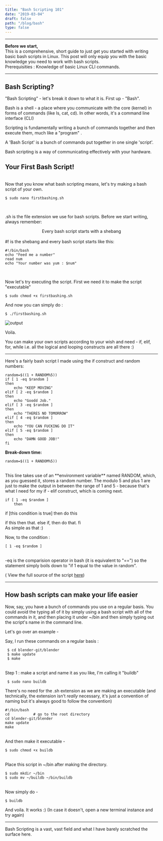 ```yaml
---
title: "Bash Scripting 101"
date: "2019-03-04"
draft: false
path: "/blog/bash"
type: false
---
```


***

**Before we start,** <br>
This is a comprehensive, short guide to just get you started with writing basic bash scripts in Linux. This post will only equip you with the basic knowledge you need to work with bash scripts.
<br>
Prerequisities : Knowledge of basic Linux CLI commands.
<br>

***

## Bash Scripting? <br>

"Bash Scripting" - let's break it down to what it is. First up - "Bash". <br>

Bash is a shell - a place where you communicate with the core (kernel) in forms of commands (like ls, cat, cd). In other words, it's a command line interface (CLI) <br>

Scripting  is fundamentally writing a bunch of commands together and then execute them, much like a "program" . <br>

A 'Bash Script' is a bunch of commands put together in one single 'script'. <br>

Bash scripting is a way of communicating effectively with your hardware. <br>

## Your First Bash Script!
<br>
Now that you know what bash scripting means, let's try making a bash script of your own. <br>

```
$ sudo nano firstbashing.sh
```
<br>

.sh is the file extension we use for bash scripts. Before we start writing, always remember:

<center> Every bash script starts with a shebang </center>

<br>
 #! is the shebang and every bash script starts like this:

```
#!/bin/bash
echo "Feed me a number" 
read num 
echo "Your number was yum : $num"
```
<br>

Now let's try executing the script. First we need it to make the script "executable" <br>

```
$ sudo chmod +x firstbashing.sh
```
And now you can simply do : <br>

```
$ ./firstbashing.sh
```
<img src="https://lh3.googleusercontent.com/tt7deZPwewu7mRaHW4KNzy-2dyrSAJohQi70IVK59GXfzvtXUPew75xVTnoZJwJ78mF3G9axoiCiTf_Lp199b2ujsbx3JYu6JRJyX2vsdzGAKPMUofnjXu-JPfyA0GOHlB7r5pzlxcAKeIO4Jx1TlXNaADDihHCKWb6buygosSggQgViYboqghzOZD-pzcY4JqdeSP7bR-2KWv_Dj8AI5vKwJFO4H-ykSJVmhlt4NUr0Bv1X3PZw7ltG1SNFHcT8XjYaKPxJyChCMaEWWhd9TUhSlC4ljMwJxLo60FhYsiew30ApoiJ9Rg_KWF1zaSkrNXIjNJnsoCBrqtCT8XQjMQm8McEb6knJ0WpMcXgakOXH5OfuZ7ii0eq02xU76iI6--ABcofsnyBefGx-CpnBpjEphbxpkJ7LnjbrR1GCvcN-k7Y20M-jvq7PxgkAQtXRXlss-7fGO2qV_flH9RyDioU-34K7kYZTSdYzljt0gNDFE77DxdM-Jn0Ga_UnDChh7YHeNDI5BXF9h0J2IevmkVJNzYK6Q4mJmTBp29l5rCZ-ZnjqmM9aGRmhIwJtsXx9Ikqjqrin1kajc2th7rnkov7u4tGLoxnB2SW1Hbq7cXasHmh4Bi11QUK54WLcmb2TEBGYYCOtHgPTjaBVpZFrbz2fQd-NINY=w660-h143-no" alt="output">
<br>

Voila. <br>

You can make your own scripts according to your wish and need - if, elif, for, while i.e. all the logical and looping constructs are all there :) <br>

***

Here's a fairly bash script I made using the if construct and random numbers: <br>

```
random=$((1 + RANDOM%5)) 
if [ 1 -eq $random ] 
then 
	echo "KEEP MOVING"
elif [ 2 -eq $random ] 
then 
	echo "Goodd Job." 
elif [ 3 -eq $random ] 
then 
	echo "THERES NO TOMORROW" 
elif [ 4 -eq $random ] 
then 
	echo "YOU CAN FUCKING DO IT" 
elif [ 5 -eq $random ] 
then 
	echo "DAMN GOOD JOB!" 
fi
```
**Break-down time:** <br>

```  
random=$((1 + RANDOM%5)) 
```
<br>
This line takes use of an **environment variable** named RANDOM, which, as you guessed it, stores a random number. The modulo 5 and plus 1 are just to make the output in between the range of 1 and 5 - because that's what I need for my if - elif construct, which is coming next.
<br>

``` 
if [ 1 -eq $random ]
	then 
```

if [this condition is true]
then
	do this

if this then that. else if, then do that. fi <br> 
As simple as that :) 

Now, to the condition : <br>
```
[ 1 -eq $random ]
```
<br>
-eq is the comparision operator in bash (it is equivalent to "==") so the statement simply boils down to "if 1 equal to the value in random". <br>

( View the full source of the script [here](https://github.com/akhilam512/BashedPotatoes/blob/master/motiv)) <br>

*** 

## How bash scripts can make your life easier


Now, say, you have a bunch of commands you use on a regular basis. You could avoid the typing all of it by simply using a bash script with all of the commands in it, and then placing it under ~/bin and then simply typing out the script's name in the command line.<br>

Let's go over an example - <br>

Say, I run these commands on a regular basis : <br>

```
 $ cd blender-git/blender 
 $ make update 
 $ make
```
<br>
Step 1 : make a script and name it as you like, I'm calling it "buildb" <br> 

```
 $ sudo nano buildb 
```
There's no need for the .sh extension as we are making an executable (and technically, the extension isn't *really* necessary, it's just a convention of naming but it's always good to follow the convention) <br>

```
#!/bin/bash 
cd           # go to the root directory 
cd blender-git/blender 
make update 
make
```
<br>
And then make it executable - <br>

```
$ sudo chmod +x buildb
```
<br> Place this script in ~/bin after making the directory. <br>

```
$ sudo mkdir ~/bin 
$ sudo mv ~/buildb ~/bin/buildb
```

<br>
Now simply do - <br>

```
$ buildb
```
And voila. It works :) (In case it doesn't, open a new terminal instance and try again) <br>


***

Bash Scripting is a vast, vast field and what I have barely scratched the surface here.
